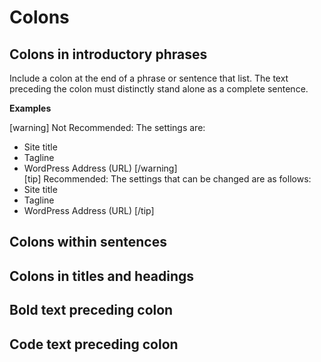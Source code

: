 # Colons

## Colons in introductory phrases

Include a colon at the end of a phrase or sentence that list. The text preceding the colon must distinctly stand alone as a complete sentence.

**Examples**  

[warning]
Not Recommended: The settings are:
- Site title
- Tagline
- WordPress Address (URL)
[/warning]  
[tip]
Recommended: The settings that can be changed are as follows:
- Site title
- Tagline
- WordPress Address (URL)
[/tip]

## Colons within sentences


## Colons in titles and headings


## Bold text preceding colon


## Code text preceding colon
